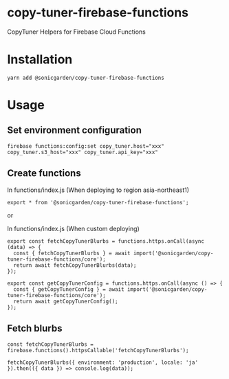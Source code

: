 # copy-tuner-firebase-functions

CopyTuner Helpers for Firebase Cloud Functions

# Installation

```
yarn add @sonicgarden/copy-tuner-firebase-functions
```

# Usage

## Set environment configuration

```
firebase functions:config:set copy_tuner.host="xxx" copy_tuner.s3_host="xxx" copy_tuner.api_key="xxx"
```

## Create functions

In functions/index.js (When deploying to region asia-northeast1)

```
export * from '@sonicgarden/copy-tuner-firebase-functions';
```

or

In functions/index.js (When custom deploying)

```
export const fetchCopyTunerBlurbs = functions.https.onCall(async (data) => {
  const { fetchCopyTunerBlurbs } = await import('@sonicgarden/copy-tuner-firebase-functions/core');
  return await fetchCopyTunerBlurbs(data);
});

export const getCopyTunerConfig = functions.https.onCall(async () => {
  const { getCopyTunerConfig } = await import('@sonicgarden/copy-tuner-firebase-functions/core');
  return await getCopyTunerConfig();
});
```

## Fetch blurbs

```
const fetchCopyTunerBlurbs = firebase.functions().httpsCallable('fetchCopyTunerBlurbs');

fetchCopyTunerBlurbs({ environment: 'production', locale: 'ja' }).then(({ data }) => console.log(data));
```
